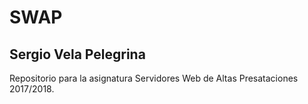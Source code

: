 # SWAP
## Sergio Vela Pelegrina
Repositorio para la asignatura Servidores Web de Altas Presataciones 2017/2018.